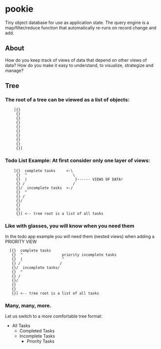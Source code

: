 # pookie
Tiny object database for use as application state. The query engine is a map/filter/reduce function that automatically re-runs on record change and add.

## About

How do you keep track of views of data that depend on other views of data?
How do you make it easy to understand, to visualize, strategize and manage?

## Tree

### The root of a tree can be viewed as a list of objects:

        [{}
         {}
         {}
         {}
         {}
         {}
         {}
         {}
         {}
         {}]

### Todo List Example:  At first consider only one layer of views:

        [{}  complete tasks     <-\
         {}  ^                     \
         {}  |                      }------ VIEWS OF DATA!
         {} /                      /
         {}/  incomplete tasks  <-/
         {}  ^
         {} /
         {}/
         {}
         {}
         {}] <-- tree root is a list of all tasks

### Like with glasses, you will know when you need them

In the todo app example you will need them (nested views) when adding a PRIORITY VIEW

      [{}  complete tasks   
       {}  ^                  priority incomplete tasks
       {}  |                  ^
       {} /                  /    
       {}/  incomplete tasks/
       {}  ^
       {} /
       {}/
       {}
       {}
       {}] <-- tree root is a list of all tasks

### Many, many, more.

Let us switch to a more comfortable tree format:

- All Tasks
  - Completed Tasks
  - Incomplete Tasks
    - Priority Tasks

